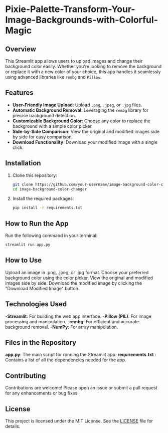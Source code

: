 # Pixie-Palette-Transform-Your-Image-Backgrounds-with-Colorful-Magic

## Overview
This Streamlit app allows users to upload images and change their background color easily. Whether you're looking to remove the background or replace it with a new color of your choice, this app handles it seamlessly using advanced libraries like `rembg` and `Pillow`.

## Features
- **User-Friendly Image Upload**: Upload `.png`, `.jpeg`, or `.jpg` files.
- **Automatic Background Removal**: Leveraging the `rembg` library for precise background detection.
- **Customizable Background Color**: Choose any color to replace the background with a simple color picker.
- **Side-by-Side Comparison**: View the original and modified images side by side for easy comparison.
- **Download Functionality**: Download your modified image with a single click.

## Installation

1. Clone this repository:
    ```bash
    git clone https://github.com/your-username/image-background-color-changer.git
    cd image-background-color-changer
    ```

2. Install the required packages:
    ```bash
    pip install -r requirements.txt
    ```

## How to Run the App
Run the following command in your terminal:
```bash
streamlit run app.py
```


## How to Use
Upload an image in .png, .jpeg, or .jpg format.
Choose your preferred background color using the color picker.
View the original and modified images side by side.
Download the modified image by clicking the "Download Modified Image" button.

## Technologies Used
-**Streamlit**: For building the web app interface.
-**Pillow (PIL)**: For image processing and manipulation.
-**rembg**: For efficient and accurate background removal.
-**NumPy**: For array manipulation.

## Files in the Repository
**app.py**: The main script for running the Streamlit app.
**requirements.txt** : Contains a list of all the dependencies needed for the app.

## Contributing

Contributions are welcome! Please open an issue or submit a pull request for any enhancements or bug fixes.

## License

This project is licensed under the MIT License. See the [LICENSE](LICENSE) file for details.


